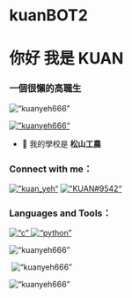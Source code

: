 # kuanBOT2
<h1 align=“center”>你好 我是 KUAN</h1
><h3 align=“center”>一個很懶的高職生</h3
>
<p align=“left”> <img src=“https://komarev.com/ghpvc/?username=kuanyeh666&label=Profile%20views&color=0e75b6&style=flat” alt=“kuanyeh666” /> </p>

<p align=“left”> <a href=“https://github.com/ryo-ma/github-profile-trophy”><img src=”https://github-profile-trophy.vercel.app/?username=kuanyeh666“ alt=”kuanyeh666“ /></a> </p>

- 🔭 我的學校是 **松山工農**

<h3 align=”left“>Connect with me：</h3
><p align=”left“>
<a href=”https://instagram.com/kuan_yeh“ target=”blank“><img align=”center“ src=”https://raw.githubusercontent.com/rahuldkjain/github-profile-readme-generator/master/src/images/icons/Social/instagram.svg“ alt=”kuan_yeh“ height=”30“ width=”40“ /></a>
<a href=”https://discord.gg/KUAN#9542“ target=”blank“><img align=”center“ src=”https://raw.githubusercontent.com/rahuldkjain/github-profile-readme-generator/master/src/images/icons/Social/discord.svg“ alt=”KUAN#9542“ height=”30“ width=”40“ /></a>
</p>

<h3 align=“left”>Languages and Tools：</h3
><p align=“left”> <a href=“https://www.cprogramming.com/” target=“_blank” rel=“noreferrer”> <img src=“https://raw.githubusercontent.com/devicons/devicon/master/icons/c/c-original.svg” alt=“c” width=“40” height=“40”/> </a> <a href=“https://www.python.org” target=“_blank” rel=“noreferrer”> <img src=“https://raw.githubusercontent.com/devicons/devicon/master/icons/python/python-original.svg” alt=“python” width=“40” height=“40”/> </a> </p>

<p><img align=“left” src=“https://github-readme-stats.vercel.app/api/top-langs?username=kuanyeh666&show_icons=true&locale=en&layout=compact” alt=“kuanyeh666” /></p>

<p>&nbsp;<img align=“center” src=“https://github-readme-stats.vercel.app/api?username=kuanyeh666&show_icons=true&locale=en” alt=“kuanyeh666” /></p>

<p><img align=“center” src=“https://github-readme-streak-stats.herokuapp.com/?user=kuanyeh666&” alt=“kuanyeh666” /></p>





